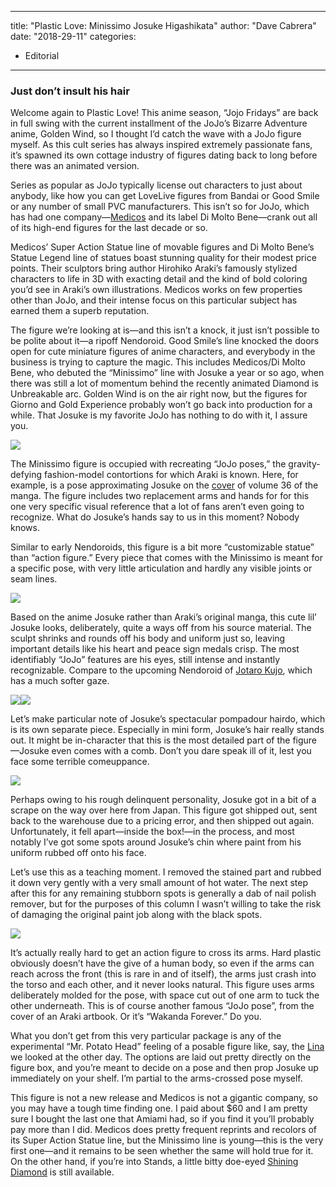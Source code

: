 
---
title: "Plastic Love: Minissimo Josuke Higashikata"
author: "Dave Cabrera"
date: "2018-29-11"
categories:
- Editorial
---

### Just don&#8217;t insult his hair

Welcome again to Plastic Love! This anime season, “Jojo Fridays” are back in full swing with the current installment of the JoJo’s Bizarre Adventure anime, Golden Wind, so I thought I’d catch the wave with a JoJo figure myself. As this cult series has always inspired extremely passionate fans, it’s spawned its own cottage industry of figures dating back to long before there was an animated version.

Series as popular as JoJo typically license out characters to just about anybody, like how you can get LoveLive figures from Bandai or Good Smile or any number of small PVC manufacturers. This isn’t so for JoJo, which has had one company—[Medicos](http://www.medicos-e.net/) and its label Di Molto Bene—crank out all of its high-end figures for the last decade or so. 

Medicos’ Super Action Statue line of movable figures and Di Molto Bene’s Statue Legend line of statues boast stunning quality for their modest price points. Their sculptors bring author Hirohiko Araki’s famously stylized characters to life in 3D with exacting detail and the kind of bold coloring you’d see in Araki’s own illustrations. Medicos works on few properties other than JoJo, and their intense focus on this particular subject has earned them a superb reputation.

The figure we’re looking at is—and this isn’t a knock, it just isn’t possible to be polite about it—a ripoff Nendoroid. Good Smile’s line knocked the doors open for cute miniature figures of anime characters, and everybody in the business is trying to capture the magic. This includes Medicos/Di Molto Bene, who debuted the “Minissimo” line with Josuke a year or so ago, when there was still a lot of momentum behind the recently animated Diamond is Unbreakable arc. Golden Wind is on the air right now, but the figures for Giorno and Gold Experience probably won’t go back into production for a while. That Josuke is my favorite JoJo has nothing to do with it, I assure you.

![](https://i1.wp.com/vrvblog.co/wp-content/uploads/2018/11/2-1-1024x678.jpg?resize=1024%2C678&#038;ssl=1)

The Minissimo figure is occupied with recreating “JoJo poses,” the gravity-defying fashion-model contortions for which Araki is known. Here, for example, is a pose approximating Josuke on the [cover](http://jojo.wikia.com/wiki/File:Volume_36.jpg) of volume 36 of the manga. The figure includes two replacement arms and hands for for this one very specific visual reference that a lot of fans aren’t even going to recognize. What do Josuke’s hands say to us in this moment? Nobody knows.

Similar to early Nendoroids, this figure is a bit more “customizable statue” than “action figure.” Every piece that comes with the Minissimo is meant for a specific pose, with very little articulation and hardly any visible joints or seam lines.

![](https://i0.wp.com/vrvblog.co/wp-content/uploads/2018/11/3-1-1024x678.jpg?resize=1024%2C678&#038;ssl=1)

Based on the anime Josuke rather than Araki’s original manga, this cute lil’ Josuke looks, deliberately, quite a ways off from his source material. The sculpt shrinks and rounds off his body and uniform just so, leaving important details like his heart and peace sign medals crisp. The most identifiably “JoJo” features are his eyes, still intense and instantly recognizable. Compare to the upcoming Nendoroid of [Jotaro Kujo](https://www.goodsmile.info/en/product/7539/Nendoroid+Jotaro+Kujo.html), which has a much softer gaze.

![](https://i1.wp.com/vrvblog.co/wp-content/uploads/2018/11/4-1-1024x678.jpg?resize=1024%2C678&#038;ssl=1)![](https://i1.wp.com/vrvblog.co/wp-content/uploads/2018/11/5-1-1024x678.jpg?resize=1024%2C678&#038;ssl=1)

Let’s make particular note of Josuke’s spectacular pompadour hairdo, which is its own separate piece. Especially in mini form, Josuke’s hair really stands out. It might be in-character that this is the most detailed part of the figure—Josuke even comes with a comb. Don’t you dare speak ill of it, lest you face some terrible comeuppance.

![](https://i1.wp.com/vrvblog.co/wp-content/uploads/2018/11/6-1-1024x678.jpg?resize=1024%2C678&#038;ssl=1)

Perhaps owing to his rough delinquent personality, Josuke got in a bit of a scrape on the way over here from Japan. This figure got shipped out, sent back to the warehouse due to a pricing error, and then shipped out again. Unfortunately, it fell apart—inside the box!—in the process, and most notably I’ve got some spots around Josuke’s chin where paint from his uniform rubbed off onto his face. 

Let’s use this as a teaching moment. I removed the stained part and rubbed it down very gently with a very small amount of hot water. The next step after this for any remaining stubborn spots is generally a dab of nail polish remover, but for the purposes of this column I wasn’t willing to take the risk of damaging the original paint job along with the black spots.

![](https://i2.wp.com/vrvblog.co/wp-content/uploads/2018/11/7-1-1024x678.jpg?resize=1024%2C678&#038;ssl=1)

It’s actually really hard to get an action figure to cross its arms. Hard plastic obviously doesn’t have the give of a human body, so even if the arms can reach across the front (this is rare in and of itself), the arms just crash into the torso and each other, and it never looks natural. This figure uses arms deliberately molded for the pose, with space cut out of one arm to tuck the other underneath. This is of course another famous “JoJo pose”, from the cover of an Araki artbook. Or it’s “Wakanda Forever.” Do you.

What you don’t get from this very particular package is any of the experimental “Mr. Potato Head” feeling of a posable figure like, say, the [Lina](https://vrvblog.co/cabrera/3494/plastic-love-nendoroid-lina-inverse/) we looked at the other day. The options are laid out pretty directly on the figure box, and you’re meant to decide on a pose and then prop Josuke up immediately on your shelf. I’m partial to the arms-crossed pose myself.

This figure is not a new release and Medicos is not a gigantic company, so you may have a tough time finding one. I paid about $60 and I am pretty sure I bought the last one that Amiami had, so if you find it you’ll probably pay more than I did. Medicos does pretty frequent reprints and recolors of its Super Action Statue line, but the Minissimo line is young—this is the very first one—and it remains to be seen whether the same will hold true for it. On the other hand, if you’re into Stands, a little bitty doe-eyed [Shining Diamond](https://www.amiami.com/eng/detail/?gcode=FIGURE-021367) is still available.
